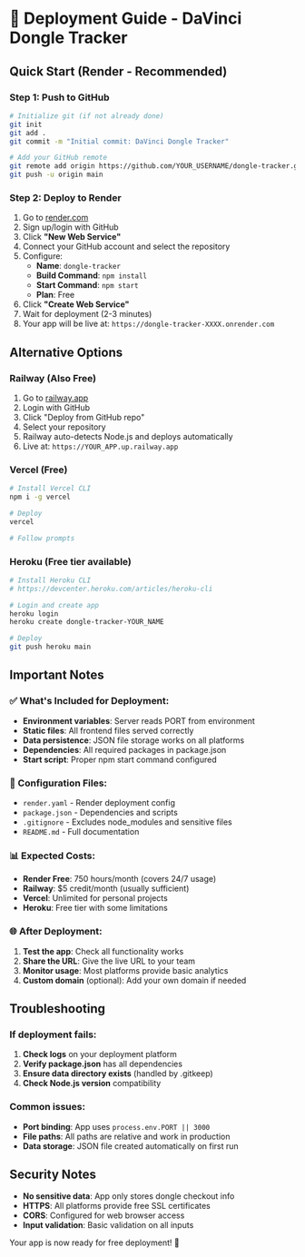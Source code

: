 # 🚀 Deployment Guide - DaVinci Dongle Tracker

## Quick Start (Render - Recommended)

### Step 1: Push to GitHub
```bash
# Initialize git (if not already done)
git init
git add .
git commit -m "Initial commit: DaVinci Dongle Tracker"

# Add your GitHub remote
git remote add origin https://github.com/YOUR_USERNAME/dongle-tracker.git
git push -u origin main
```

### Step 2: Deploy to Render
1. Go to [render.com](https://render.com)
2. Sign up/login with GitHub
3. Click **"New Web Service"**
4. Connect your GitHub account and select the repository
5. Configure:
   - **Name**: `dongle-tracker`
   - **Build Command**: `npm install`
   - **Start Command**: `npm start`
   - **Plan**: Free
6. Click **"Create Web Service"**
7. Wait for deployment (2-3 minutes)
8. Your app will be live at: `https://dongle-tracker-XXXX.onrender.com`

## Alternative Options

### Railway (Also Free)
1. Go to [railway.app](https://railway.app)
2. Login with GitHub
3. Click "Deploy from GitHub repo"
4. Select your repository
5. Railway auto-detects Node.js and deploys automatically
6. Live at: `https://YOUR_APP.up.railway.app`

### Vercel (Free)
```bash
# Install Vercel CLI
npm i -g vercel

# Deploy
vercel

# Follow prompts
```

### Heroku (Free tier available)
```bash
# Install Heroku CLI
# https://devcenter.heroku.com/articles/heroku-cli

# Login and create app
heroku login
heroku create dongle-tracker-YOUR_NAME

# Deploy
git push heroku main
```

## Important Notes

### ✅ What's Included for Deployment:
- **Environment variables**: Server reads PORT from environment
- **Static files**: All frontend files served correctly
- **Data persistence**: JSON file storage works on all platforms
- **Dependencies**: All required packages in package.json
- **Start script**: Proper npm start command configured

### 🔧 Configuration Files:
- `render.yaml` - Render deployment config
- `package.json` - Dependencies and scripts
- `.gitignore` - Excludes node_modules and sensitive files
- `README.md` - Full documentation

### 📊 Expected Costs:
- **Render Free**: 750 hours/month (covers 24/7 usage)
- **Railway**: $5 credit/month (usually sufficient)
- **Vercel**: Unlimited for personal projects
- **Heroku**: Free tier with some limitations

### 🌐 After Deployment:
1. **Test the app**: Check all functionality works
2. **Share the URL**: Give the live URL to your team
3. **Monitor usage**: Most platforms provide basic analytics
4. **Custom domain** (optional): Add your own domain if needed

## Troubleshooting

### If deployment fails:
1. **Check logs** on your deployment platform
2. **Verify package.json** has all dependencies
3. **Ensure data directory exists** (handled by .gitkeep)
4. **Check Node.js version** compatibility

### Common issues:
- **Port binding**: App uses `process.env.PORT || 3000`
- **File paths**: All paths are relative and work in production
- **Data storage**: JSON file created automatically on first run

## Security Notes

- **No sensitive data**: App only stores dongle checkout info
- **HTTPS**: All platforms provide free SSL certificates
- **CORS**: Configured for web browser access
- **Input validation**: Basic validation on all inputs

Your app is now ready for free deployment! 🎉